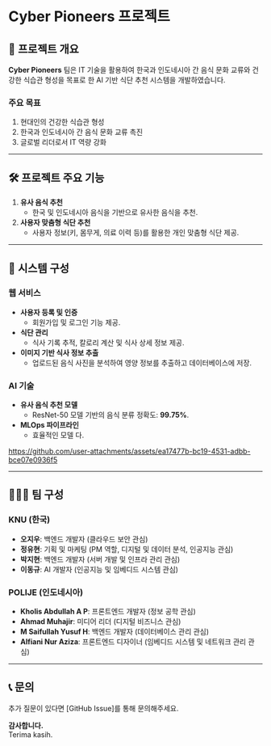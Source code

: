 # Cyber Pioneers 프로젝트

## 📢 프로젝트 개요
**Cyber Pioneers** 팀은 IT 기술을 활용하여 한국과 인도네시아 간 음식 문화 교류와 건강한 식습관 형성을 목표로 한 AI 기반 식단 추천 시스템을 개발하였습니다.

### 주요 목표
1. 현대인의 건강한 식습관 형성
2. 한국과 인도네시아 간 음식 문화 교류 촉진
3. 글로벌 리더로서 IT 역량 강화

---

## 🛠️ 프로젝트 주요 기능
1. **유사 음식 추천**  
   - 한국 및 인도네시아 음식을 기반으로 유사한 음식을 추천.
2. **사용자 맞춤형 식단 추천**  
   - 사용자 정보(키, 몸무게, 의료 이력 등)를 활용한 개인 맞춤형 식단 제공.

---

## 📂 시스템 구성
### 웹 서비스
- **사용자 등록 및 인증**
  - 회원가입 및 로그인 기능 제공.
- **식단 관리**
  - 식사 기록 추적, 칼로리 계산 및 식사 상세 정보 제공.
- **이미지 기반 식사 정보 추출**
  - 업로드된 음식 사진을 분석하여 영양 정보를 추출하고 데이터베이스에 저장.

### AI 기술
- **유사 음식 추천 모델**
  - ResNet-50 모델 기반의 음식 분류 정확도: **99.75%**.
- **MLOps 파이프라인**
  - 효율적인 모델 다.

https://github.com/user-attachments/assets/ea17477b-bc19-4531-adbb-bce07e0936f5



---

## 🧑‍🤝‍🧑 팀 구성
### KNU (한국)
- **오지우**: 백엔드 개발자 (클라우드 보안 관심)
- **정유현**: 기획 및 마케팅 (PM 역할, 디지털 및 데이터 분석, 인공지능 관심)
- **박지현**: 백엔드 개발자 (서버 개발 및 인프라 관리 관심)
- **이동규**: AI 개발자 (인공지능 및 임베디드 시스템 관심)

### POLIJE (인도네시아)
- **Kholis Abdullah A P**: 프론트엔드 개발자 (정보 공학 관심)
- **Ahmad Muhajir**: 미디어 리더 (디지털 비즈니스 관심)
- **M Saifullah Yusuf H**: 백엔드 개발자 (데이터베이스 관리 관심)
- **Alfiani Nur Aziza**: 프론트엔드 디자이너 (임베디드 시스템 및 네트워크 관리 관심)

---

## 📞 문의
추가 질문이 있다면 [GitHub Issue]를 통해 문의해주세요.

**감사합니다.**  
Terima kasih.
